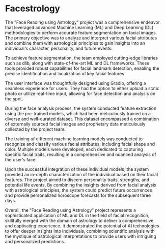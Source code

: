 # Facestrology
The "Face Reading using Astrology" project was a comprehensive endeavor that leveraged advanced Machine Learning (ML) and Deep Learning (DL) methodologies to perform accurate feature segmentation on facial images. The primary objective was to analyze and interpret various facial attributes and combine them with astrological principles to gain insights into an individual's character, personality, and future events.

To achieve feature segmentation, the team employed cutting-edge libraries such as dlib, along with state-of-the-art ML and DL frameworks. These tools provided robust capabilities for facial landmark detection, enabling the precise identification and localization of key facial features.

The user interface was thoughtfully designed using Gradio, offering a seamless experience for users. They had the option to either upload a static photo or utilize real-time input, allowing for face detection and analysis on the spot.

During the face analysis process, the system conducted feature extraction using the pre-trained models, which had been meticulously trained on a diverse and well-curated dataset. This dataset encompassed a combination of externally sourced facial images and proprietary data meticulously collected by the project team.

The training of different machine learning models was conducted to recognize and classify various facial attributes, including facial shape and color. Multiple models were developed, each dedicated to capturing specific facial traits, resulting in a comprehensive and nuanced analysis of the user's face.

Upon the successful integration of these individual models, the system provided an in-depth characterization of the individual based on their facial features. The project aimed to discern personality traits, strengths, and potential life events. By combining the insights derived from facial analysis with astrological principles, the system could predict future occurrences and provide personalized horoscope forecasts for the subsequent three days.

Overall, the "Face Reading using Astrology" project represents a sophisticated application of ML and DL in the field of facial recognition, skillfully merged with the domain of astrology to deliver a comprehensive and captivating experience. It demonstrated the potential of AI technologies to offer deeper insights into individuals, combining scientific analysis with the mystique of astrological interpretations to provide users with intriguing and personalized predictions.
